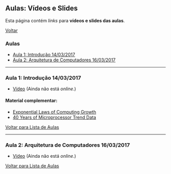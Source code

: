 ## Aulas: Vídeos e Slides

Esta página contém *links* para **vídeos e slides das aulas**.

[Voltar](./index.html)

### Aulas

- [Aula 1: Introdução 14/03/2017](#aula-1-introdução-14032017)
- [Aula 2: Arquitetura de Computadores 16/03/2017](#aula-2-arquitetura-de-computadores-16032017)

---

### Aula 1: Introdução 14/03/2017

- [Vídeo](#aula-1-introdução-14032017) (Ainda não está *online*.)

#### Material complementar:

- [Exponential Laws of Computing Growth](http://cacm.acm.org/magazines/2017/1/211094-exponential-laws-of-computing-growth/fulltext)
- [40 Years of Microprocessor Trend Data](https://www.karlrupp.net/2015/06/40-years-of-microprocessor-trend-data/)

[Voltar para Lista de Aulas](#aulas)

---

### Aula 2: Arquitetura de Computadores 16/03/2017

- [Vídeo](#aula-2-arquitetura-de-computadores-16032017) (Ainda não está *online*.)

[Voltar para Lista de Aulas](#aulas)
